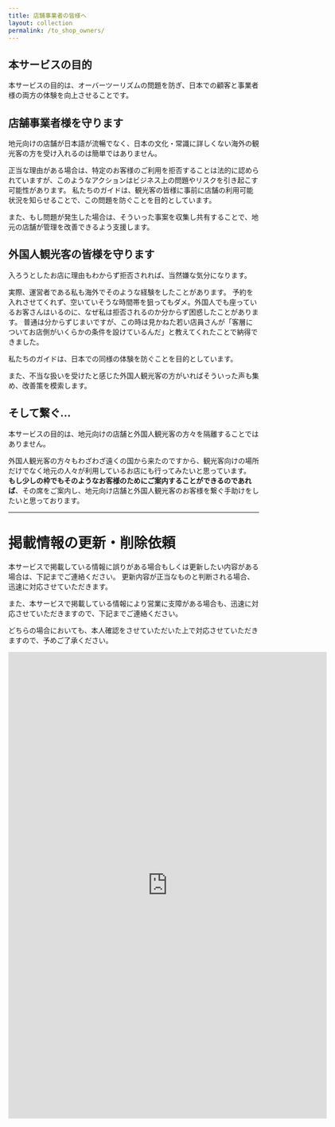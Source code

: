 ```yaml
---
title: 店舗事業者の皆様へ
layout: collection
permalink: /to_shop_owners/
---
```


## 本サービスの目的
本サービスの目的は、オーバーツーリズムの問題を防ぎ、日本での顧客と事業者様の両方の体験を向上させることです。

## 店舗事業者様を守ります
地元向けの店舗が日本語が流暢でなく、日本の文化・常識に詳しくない海外の観光客の方を受け入れるのは簡単ではありません。

正当な理由がある場合は、特定のお客様のご利用を拒否することは法的に認められていますが、このようなアクションはビジネス上の問題やリスクを引き起こす可能性があります。
私たちのガイドは、観光客の皆様に事前に店舗の利用可能状況を知らせることで、この問題を防ぐことを目的としています。

また、もし問題が発生した場合は、そういった事案を収集し共有することで、地元の店舗が管理を改善できるよう支援します。


## 外国人観光客の皆様を守ります
入ろうとしたお店に理由もわからず拒否されれば、当然嫌な気分になります。

実際、運営者である私も海外でそのような経験をしたことがあります。
予約を入れさせてくれず、空いていそうな時間帯を狙ってもダメ。外国人でも座っているお客さんはいるのに、なぜ私は拒否されるのか分からず困惑したことがあります。
普通は分からずじまいですが、この時は見かねた若い店員さんが「客層についてお店側がいくらかの条件を設けているんだ」と教えてくれたことで納得できました。

私たちのガイドは、日本での同様の体験を防ぐことを目的としています。

また、不当な扱いを受けたと感じた外国人観光客の方がいればそういった声も集め、改善策を模索します。


## そして繋ぐ...
本サービスの目的は、地元向けの店舗と外国人観光客の方々を隔離することではありません。

外国人観光客の方々もわざわざ遠くの国から来たのですから、観光客向けの場所だけでなく地元の人々が利用しているお店にも行ってみたいと思っています。
**もし少しの枠でもそのようなお客様のためにご案内することができるのであれば**、その席をご案内し、地元向け店舗と外国人観光客のお客様を繋ぐ手助けをしたいと思っております。


---

# 掲載情報の更新・削除依頼
本サービスで掲載している情報に誤りがある場合もしくは更新したい内容がある場合は、下記までご連絡ください。
更新内容が正当なものと判断される場合、迅速に対応させていただきます。

また、本サービスで掲載している情報により営業に支障がある場合も、迅速に対応させていただきますので、下記までご連絡ください。

どちらの場合においても、本人確認をさせていただいた上で対応させていただきますので、予めご了承ください。

<div class="map">
<iframe src="https://docs.google.com/forms/d/e/1FAIpQLSfdB4Xdb62MIDx8UiP9JrhrZ6lbQQfE0i3hFrj7evs-p6LtvA/viewform?embedded=true" width="640" height="938" frameborder="0" marginheight="0" marginwidth="0">読み込んでいます…</iframe>
</div>